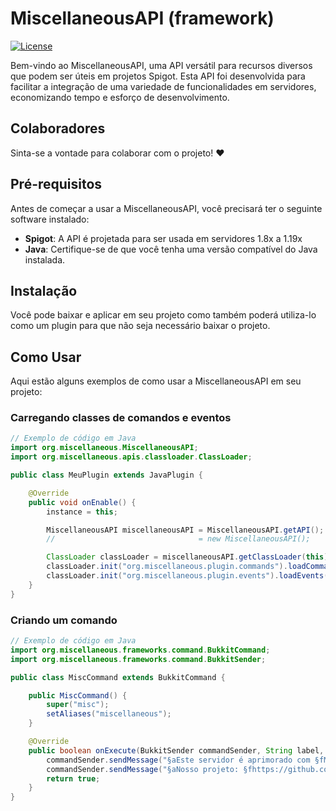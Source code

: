 # MiscellaneousAPI (framework)

[![License](https://img.shields.io/badge/License-MIT-blue.svg)](LICENSE)

Bem-vindo ao MiscellaneousAPI, uma API versátil para recursos diversos que podem ser úteis em projetos Spigot. Esta API foi desenvolvida para facilitar a integração de uma variedade de funcionalidades em servidores, economizando tempo e esforço de desenvolvimento.

## Colaboradores

Sinta-se a vontade para colaborar com o projeto! ♥

## Pré-requisitos

Antes de começar a usar a MiscellaneousAPI, você precisará ter o seguinte software instalado:

- **Spigot**: A API é projetada para ser usada em servidores 1.8x a 1.19x
- **Java**: Certifique-se de que você tenha uma versão compatível do Java instalada.

## Instalação

Você pode baixar e aplicar em seu projeto como também poderá utiliza-lo como um plugin para que não seja necessário baixar o projeto.

## Como Usar

Aqui estão alguns exemplos de como usar a MiscellaneousAPI em seu projeto:
### Carregando classes de comandos e eventos
```java
// Exemplo de código em Java
import org.miscellaneous.MiscellaneousAPI;
import org.miscellaneous.apis.classloader.ClassLoader;

public class MeuPlugin extends JavaPlugin {

    @Override
    public void onEnable() {
        instance = this;

        MiscellaneousAPI miscellaneousAPI = MiscellaneousAPI.getAPI();
        //                                = new MiscellaneousAPI();

        ClassLoader classLoader = miscellaneousAPI.getClassLoader(this);
        classLoader.init("org.miscellaneous.plugin.commands").loadCommands();
        classLoader.init("org.miscellaneous.plugin.events").loadEvents();
    }
}
```

### Criando um comando
```java
// Exemplo de código em Java
import org.miscellaneous.frameworks.command.BukkitCommand;
import org.miscellaneous.frameworks.command.BukkitSender;

public class MiscCommand extends BukkitCommand {

    public MiscCommand() {
        super("misc");
        setAliases("miscellaneous");
    }

    @Override
    public boolean onExecute(BukkitSender commandSender, String label, String[] args) {
        commandSender.sendMessage("§aEste servidor é aprimorado com §fMiscellaneousAPI§a!");
        commandSender.sendMessage("§aNosso projeto: §fhttps://github.com/fleivinho/miscellaneous");
        return true;
    }
}
```
